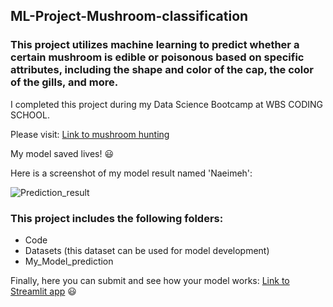 ## ML-Project-Mushroom-classification
### This project utilizes machine learning to predict whether a certain mushroom is edible or poisonous based on specific attributes, including the shape and color of the cap, the color of the gills, and more.

I completed this project during my Data Science Bootcamp at WBS CODING SCHOOL. 

Please visit: [Link to mushroom hunting](https://en.wikipedia.org/wiki/Mushroom_hunting)

My model saved lives! :smiley:

Here is a screenshot of my model result named 'Naeimeh':

![Prediction_result](https://github.com/Naeimehsh/ML-Project-Mushroom-classification/assets/12233739/be2fab36-ccde-45e7-bd6b-5ac5e68843a5)

### This project includes the following folders:

- Code
- Datasets (this dataset can be used for model development)
- My_Model_prediction

Finally, here you can submit and see how your model works: [Link to Streamlit app](https://mushrooms-win.streamlit.app/) :smiley:

